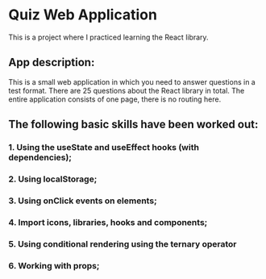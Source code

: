 # **Quiz Web Application**

This is a project where I practiced learning the React library.

## **App description:**

This is a small web application in which you need to answer questions in a test format.
There are 25 questions about the React library in total.
The entire application consists of one page, there is no routing here.

## **The following basic skills have been worked out:**

### 1. Using the useState and useEffect hooks (with dependencies);
### 2. Using localStorage;
### 3. Using onClick events on elements;
### 4. Import icons, libraries, hooks and components;
### 5. Using conditional rendering using the ternary operator
### 6. Working with props;